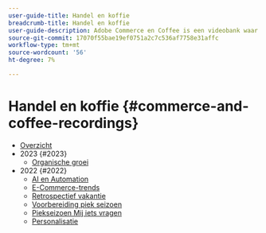 ```yaml
---
user-guide-title: Handel en koffie
breadcrumb-title: Handel en koffie
user-guide-description: Adobe Commerce en Coffee is een videobank waar experts en collega's hun gedachten en ideeën over het gebruik van Adobe Commerce delen.
source-git-commit: 17070f55bae19ef0751a2c7c536af7758e31affc
workflow-type: tm+mt
source-wordcount: '56'
ht-degree: 7%

---
```



# Handel en koffie {#commerce-and-coffee-recordings}

+ [Overzicht](overview.md)
+ 2023 {#2023}
   + [Organische groei](2023/organic-growth.md)
+ 2022 {#2022}
   + [AI en Automation](2022/ai-and-automation.md)
   + [E-Commerce-trends](2022/ecommerce-trends.md)
   + [Retrospectief vakantie](2022/holiday.md)
   + [Voorbereiding piek seizoen](2022/peak-season-prep.md)
   + [Piekseizoen Mij iets vragen](2022/peak-season-ask-anything.md)
   + [Personalisatie](2022/personalization.md)

<!---+ Commerce Events {#commerce-events}
  + [Overview](commerce-events/overview.md)
  + 2022 {#2022}
    + [Top Tips and Tricks for Adobe Campaign Standard](customer-journeys/2022/tips-and-tricks.md)
    + [Develop and customize data models in Adobe Campaign Classic](customer-journeys/2022/data-models.md)

+ Data and insights {#commerce-release-updates}
  + [Overview](commerce-release-updates/overview.md)
  + 2022 {#2022}
    + [Innovations and trends](data-and-insights/2022/innovations.md)
    + [Sensei and Analysis Workspace](data-and-insights/2022/sensei.md)
    + [Personalize and automate with Adobe Target](data-and-insights/2022/personalize.md)
    + [Analytics and Target applications for Mobile and Apps](data-and-insights/2022/mobile-and-apps.md)
    + [Cross Device Analytics and Customer Journey Analytics](data-and-insights/2022/cross-device-analytics.md) --->